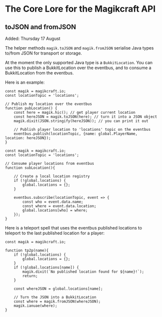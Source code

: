 # The Core Lore for the Magikcraft API
## toJSON and fromJSON

Added: Thursday 17 August

The helper methods `magik.toJSON` and `magik.fromJSON` serialise Java types to/from JSON for transport or storage.

At the moment the only supported Java type is a `BukkitLocation`. You can use this to publish a BukkitLocation over the eventbus, and to consume a BukkitLocation from the eventbus.

Here is an example:

```
const magik = magikcraft.io;
const locationTopic = 'locations';

// Publish my location over the eventbus
function pubLocation() {
    const here = magik.hic(); // get player current location
    const hereJSON = magik.toJSON(here); // turn it into a JSON object
    magik.dixit(JSON.stringify(hereJSON)); // you can print it out

    // Publish player location to 'locations' topic on the eventbus
    eventbus.publish(locationTopic, {name: global.PlayerName, location: hereJSON});
}
```

```
const magik = magikcraft.io;
const locationTopic = 'locations';

// Consume player locations from eventbus
function subLocation(){

    // Create a local location registry
    if (!global.locations) {
        global.locations = {};
    }

    eventbus.subscribe(locationTopic, event => {
        const who = event.data.name;
        const where = event.data.location;
        global.locations[who] = where;
    });
}
```

Here is a teleport spell that uses the eventbus published locations to teleport to the last published location for a player:

```
const magik = magikcraft.io;

function tp2p(name){
    if (!global.locations) {
        global.locations = {};
    }
    if (!global.locations[name]) {
        magik.dixit(`No published location found for ${name}!`);
        return;
    }

    const whereJSON = global.locations[name];

    // Turn the JSON into a BukkitLocation
    const where = magik.fromJSON(whereJSON);
    magik.ianuae(where);
}
```